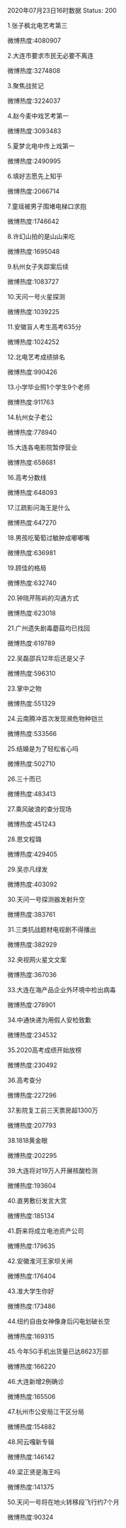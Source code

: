 2020年07月23日16时数据
Status: 200

1.张子枫北电艺考第三

微博热度:4080907

2.大连市要求市民无必要不离连

微博热度:3274808

3.聚焦战贫记

微博热度:3224037

4.赵今麦中戏艺考第一

微博热度:3093483

5.夏梦北电中传上戏第一

微博热度:2490995

6.填好志愿先上知乎

微博热度:2066714

7.童瑶被男子围堵电梯口求抱

微博热度:1746642

8.许幻山拍的是山山来吃

微博热度:1695048

9.杭州女子失踪案后续

微博热度:1083727

10.天问一号火星探测

微博热度:1039225

11.安徽盲人考生高考635分

微博热度:1024252

12.北电艺考成绩排名

微博热度:990426

13.小学毕业照1个学生9个老师

微博热度:911763

14.杭州女子老公

微博热度:778940

15.大连各电影院暂停营业

微博热度:658681

16.高考分数线

微博热度:648093

17.江疏影问海王是什么

微博热度:647270

18.男孩吃葡萄过敏肿成嘟嘟嘴

微博热度:636981

19.顾佳的格局

微博热度:632740

20.钟晓芹陈屿的沟通方式

微博热度:623018

21.广州遗失剧毒蘑菇均已找回

微博热度:619789

22.吴磊邵兵12年后还是父子

微博热度:596310

23.掌中之物

微博热度:551329

24.云南腾冲首次发现濒危物种铠兰

微博热度:533566

25.结婚是为了轻松省心吗

微博热度:502710

26.三十而已

微博热度:483413

27.乘风破浪的查分现场

微博热度:451243

28.思文程璐

微博热度:429405

29.吴亦凡绿发

微博热度:403092

30.天问一号探测器发射升空

微博热度:383761

31.三类抗战题材电视剧不得播出

微博热度:382929

32.央视网火星文文案

微博热度:367036

33.大连在海产品企业外环境中检出病毒

微博热度:278901

34.中通快递为用假人安检致歉

微博热度:234532

35.2020高考成绩开始放榜

微博热度:230492

36.高考查分

微博热度:227296

37.影院复工前三天票房超1300万

微博热度:207793

38.1818黄金眼

微博热度:202295

39.大连将对19万人开展核酸检测

微博热度:193604

40.直男敷衍发言大赏

微博热度:185134

41.蔚来将成立电池资产公司

微博热度:179635

42.安徽淮河王家坝关闸

微博热度:176404

43.准大学生你好

微博热度:173486

44.纽约自由女神像身后闪电划破长空

微博热度:169315

45.今年5G手机出货量已达8623万部

微博热度:166220

46.大连新增2例确诊

微博热度:165506

47.杭州市公安局江干区分局

微博热度:154882

48.阿云嘎新专辑

微博热度:146142

49.梁正贤是海王吗

微博热度:141375

50.天问一号将在地火转移段飞行约7个月

微博热度:90324

